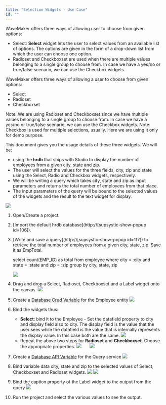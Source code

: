 ```yaml
---
title: "Selection Widgets - Use Case"
id: ""
---
```


WaveMaker offers three ways of allowing user to choose from given options:

- Select: **Select** widget lets the user to select values from an available list of options. The options are given in the form of a drop-down list from which the user can choose one option.
- Radioset and Checkboxset are used when there are multiple values belonging to a single group to choose from. In case we have a yes/no or true/false scenario, we can use the Checkbox widgets.

WaveMaker offers three ways of allowing a user to choose from given options:

- Select
- Radioset
- Checkboxset

Note: We are using Radioset and Checkboxset since we have multiple values belonging to a single group to choose from. In case we have a yes/no or true/false scenario, we can use the Checkbox widgets. Note: Checkbox is used for multiple selections, usually. Here we are using it only for demo purpose.

This document gives you the usage details of these three widgets. We will be:

- using the **hrdb** that ships with Studio to display the number of employees from a given city, state and zip.
- The user will select the values for the three fields, city, zip and state using the Select, Radio and Checkbox widgets, respectively.
- We will be writing a query which takes city, state and zip as input parameters and returns the total number of employees from that place.
- The input parameters of the query will be bound to the selected values of the widgets and the result to the text widget for display.

[![](/learn/assets/selection_run2.png)](/learn/assets/selection_run2.png)

1. Open/Create a project.
2. [Import the default hrdb database](http://[supsystic-show-popup id=106]).
3. [Write and save a query](http://[supsystic-show-popup id=117]) to retrieve the total number of employees from a given city, state, zip. Save it as EmpTotal.
    
    select count(EMP\_ID) as total
    from employee
    where city = :city and state = :state and zip = :zip
    group by city, state, zip
    
    [![](/learn/assets/selection_query.png)](/learn/assets/selection_query.png)
4. Drag and drop a Select, Radioset, Checkboxset and a Label widget onto the canvas. [![](/learn/assets/selection_design.png)](/learn/assets/selection_design.png)
5. Create a [Database Crud Variable](/learn/assets/var_sel.png) for the Employee entity [![](/learn/assets/selection_lv.png)](/learn/assets/selection_lv.png)
6. Bind the widgets thus:
    - **Select**: bind it to the Employee - Set the datafield property to city and display field also to city. The display field is the value that the user sees while the datafield is the value that is internally represents the display value. In this case both are the same. [![](/learn/assets/selection_sel_prop.png)](/learn/assets/selection_sel_prop.png)
    - Repeat the above two steps for **Radioset** and **Checkboxset**. Choose the appropriate properties. [![](/learn/assets/selection_check_prop.png)](/learn/assets/selection_check_prop.png)       [![](/learn/assets/selection_radio_prop.png)](/learn/assets/selection_radio_prop.png)
7. Create a [Database API Variable](/learn/assets/var_sel.png) for the Query service [![](/learn/assets/selection_sv.png)](/learn/assets/selection_sv.png)
8. Bind variable data city, state and zip to the selected values of Select, Checkboxset and Radioset widgets. [![](/learn/assets/selection_SV_data.png)](/learn/assets/selection_SV_data.png) [![](/learn/assets/selection_SV_bind.png)](/learn/assets/selection_SV_bind.png)
9. Bind the caption property of the Label widget to the output from the query [![](/learn/assets/selection_text.png)](/learn/assets/selection_text.png)
10. Run the project and select the various values to see the output.
